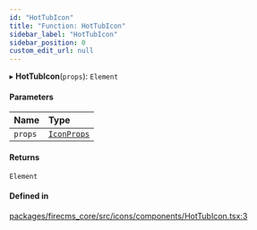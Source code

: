 ```yaml
---
id: "HotTubIcon"
title: "Function: HotTubIcon"
sidebar_label: "HotTubIcon"
sidebar_position: 0
custom_edit_url: null
---
```


▸ **HotTubIcon**(`props`): `Element`

#### Parameters

| Name | Type |
| :------ | :------ |
| `props` | [`IconProps`](../types/IconProps.md) |

#### Returns

`Element`

#### Defined in

[packages/firecms_core/src/icons/components/HotTubIcon.tsx:3](https://github.com/FireCMSco/firecms/blob/d45f3739/packages/firecms_core/src/icons/components/HotTubIcon.tsx#L3)

